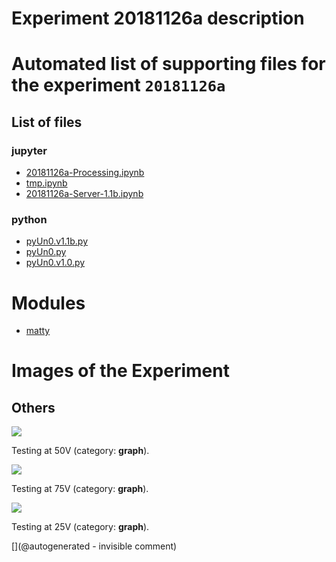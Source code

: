 # Experiment 20181126a description





# Automated list of supporting files for the __experiment `20181126a`__

## List of files

### jupyter

* [20181126a-Processing.ipynb](/matty/20181126a/20181126a-Processing.ipynb)
* [tmp.ipynb](/tmp.ipynb)
* [20181126a-Server-1.1b.ipynb](/matty/20181126a/20181126a-Server-1.1b.ipynb)


### python

* [pyUn0.v1.1b.py](/matty/20181126a/pyUn0s/pyUn0.v1.1b.py)
* [pyUn0.py](/matty/20181126a/pyUn0.py)
* [pyUn0.v1.0.py](/matty/20181126a/pyUn0s/pyUn0.v1.0.py)





# Modules

* [matty](/matty/)




# Images of the Experiment

## Others

![](/matty/20181126a/images/20181126a-2.jpg)

Testing at 50V (category: __graph__).

![](/matty/20181126a/images/20181126a-1.jpg)

Testing at 75V (category: __graph__).

![](/matty/20181126a/images/20181126a-3.jpg)

Testing at 25V (category: __graph__).










[](@autogenerated - invisible comment)